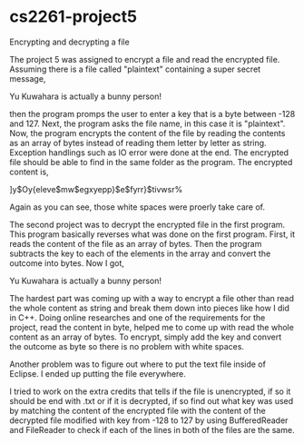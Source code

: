 # cs2261-project5
Encrypting and decrypting a file

 The project 5 was assigned to encrypt a file and read the encrypted 
file. Assuming there is a file called "plaintext" containing a super secret
message,

  Yu Kuwahara is actually a bunny person!
  
 then the program promps the user to enter a key that is a byte between -128 
and 127. Next, the program asks the file name, in this case it is "plaintext".
Now, the program encrypts the content of the file by reading the contents as
an array of bytes instead of reading them letter by letter as string. 
Exception handlings such as IO error were done at the end. The encrypted file 
should be able to find in the same folder as the program. The encrypted content
is,

  ]y$Oy{eleve$mw$egxyepp}$e$fyrr}$tivwsr%

Again as you can see, those white spaces were proerly take care of.

The second project was to decrypt the encrypted file in the first 
program. This program basically reverses what was done on the first program.
First, it reads the content of the file as an array of bytes. Then the program
subtracts the key to each of the elements in the array and convert the outcome
into bytes. Now I got,

  Yu Kuwahara is actually a bunny person!

The hardest part was coming up with a way to encrypt a file other than 
read the whole content as string and break them down into pieces like how I did
in C++. Doing online researches and one of the requirements for the project, 
read the content in byte, helped me to come up with read the whole content as an 
array of bytes. To encrypt, simply add the key and convert the outcome as byte 
so there is no problem with white spaces.

Another problem was to figure out where to put the text file inside of 
Eclipse. I ended up putting the file everywhere.

I tried to work on the extra credits that tells if the file is unencrypted,
if so it should be end with .txt or if it is decrypted, if so find out what key was 
used by matching the content of the encrypted file with the content of the decrypted 
file modified with key from -128 to 127 by using BufferedReader and FileReader to check if each of 
the lines in both of the files are the same.



